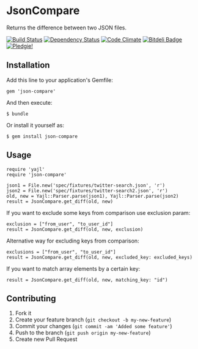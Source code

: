 # JsonCompare

Returns the difference between two JSON files.

[![Build Status](http://travis-ci.org/a2design-company/json-compare.png?branch=master)](http://travis-ci.org/a2design-company/json-compare)
[![Dependency Status](https://gemnasium.com/a2design-company/json-compare.png?travis)](https://gemnasium.com/a2design-company/json-compare)
[![Code Climate](https://codeclimate.com/badge.png)](https://codeclimate.com/github/a2design-company/json-compare)
[![Bitdeli Badge](https://d2weczhvl823v0.cloudfront.net/a2design-company/json-compare/trend.png)](https://bitdeli.com/free "Bitdeli Badge")
[![Pledgie!](https://pledgie.com/campaigns/25182.png?skin_name=chrome)](https://pledgie.com/campaigns/25182)

## Installation

Add this line to your application's Gemfile:

    gem 'json-compare'

And then execute:

    $ bundle

Or install it yourself as:

    $ gem install json-compare

## Usage

    require 'yajl'
    require 'json-compare'

    json1 = File.new('spec/fixtures/twitter-search.json', 'r')
    json2 = File.new('spec/fixtures/twitter-search2.json', 'r')
    old, new = Yajl::Parser.parse(json1), Yajl::Parser.parse(json2)
    result = JsonCompare.get_diff(old, new)

If you want to exclude some keys from comparison use exclusion param:

    exclusion = ["from_user", "to_user_id"]
    result = JsonCompare.get_diff(old, new, exclusion)

Alternative way for excluding keys from comparison:

    exclusions = ["from_user", "to_user_id"]
    result = JsonCompare.get_diff(old, new, excluded_key: excluded_keys)

If you want to match array elements by a certain key:

    result = JsonCompare.get_diff(old, new, matching_key: "id")


## Contributing

1. Fork it
2. Create your feature branch (`git checkout -b my-new-feature`)
3. Commit your changes (`git commit -am 'Added some feature'`)
4. Push to the branch (`git push origin my-new-feature`)
5. Create new Pull Request
